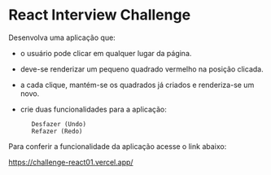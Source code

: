 
# React Interview Challenge

Desenvolva uma aplicação que: 

- o usuário pode clicar em qualquer lugar da página.

- deve-se renderizar um pequeno quadrado vermelho na posição clicada.

- a cada clique, mantém-se os quadrados já criados e renderiza-se um novo.

- crie duas funcionalidades para a aplicação:

         Desfazer (Undo)
         Refazer (Redo)

Para conferir a funcionalidade da 
aplicação acesse o link abaixo: <p> https://challenge-react01.vercel.app/